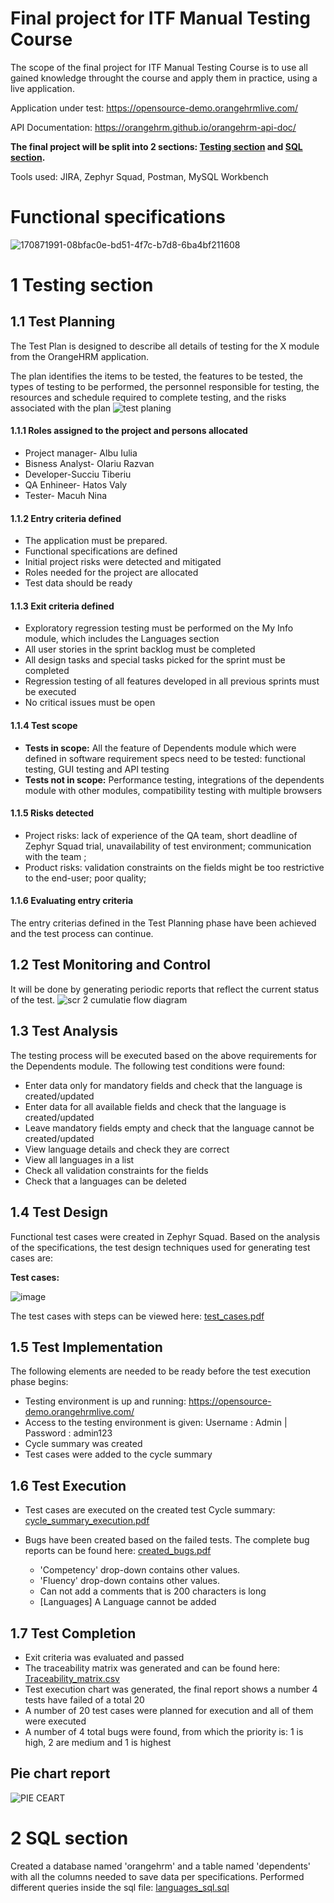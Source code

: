 
# Final project for ITF Manual Testing Course

The scope of the final project for ITF Manual Testing Course is to use all gained knowledge throught the course and apply them in practice, using a live application. 

Application under test: https://opensource-demo.orangehrmlive.com/

API Documentation: https://orangehrm.github.io/orangehrm-api-doc/



**The final project will be split into 2 sections: [Testing section](https://github.com/NinaMacuh/Manual-testing-portofolio/blob/main/Final%20Project/README.md#1-testing-section) and [SQL section](https://github.com/NinaMacuh/Manual-testing-portofolio/blob/main/Final%20Project/README.md#1-testing-section).**

Tools used: JIRA, Zephyr Squad, Postman, MySQL Workbench

# Functional specifications

![170871991-08bfac0e-bd51-4f7c-b7d8-6ba4bf211608](https://user-images.githubusercontent.com/106865774/171995528-87dc4a14-aaa8-4fdc-b737-f67bfa469890.png)


# 1 Testing section

## 1.1 Test Planning

The Test Plan is designed to describe all details of testing for the X module from the OrangeHRM application. 

The plan identifies the items to be tested, the features to be tested, the types of testing to be performed, the personnel responsible for testing, the resources and schedule required to complete testing, and the risks associated with the plan
![test planing](https://user-images.githubusercontent.com/106865774/171995656-f0def037-0b6a-4c01-be70-798e8a688741.png)
#### 1.1.1 Roles assigned to the project and persons allocated
 
   * Project manager- Albu Iulia
   * Bisness Analyst- Olariu Razvan
   * Developer-Succiu Tiberiu
   * QA Enhineer- Hatos Valy
   * Tester- Macuh Nina



#### 1.1.2 Entry criteria defined

 * The application must be prepared.
 * Functional specifications are defined
 * Initial project risks were detected and mitigated
 * Roles needed for the project are allocated
 * Test data should be ready

#### 1.1.3 Exit criteria defined
  
 * Exploratory regression testing must be performed on the My Info module, which includes the Languages section
 * All user stories in the sprint backlog must be completed
 * All design tasks and special tasks picked for the sprint must be completed
 * Regression testing of all features developed in all previous sprints must be executed
 * No critical issues must be open

#### 1.1.4 Test scope

* __Tests in scope:__  All the feature of Dependents module which were defined in software requirement specs need to be tested: functional testing, GUI testing and API testing
* __Tests not in scope:__ Performance testing, integrations of the dependents module with other modules, compatibility testing with multiple browsers

#### 1.1.5 Risks detected

* Project risks:  lack of experience of the QA team, short deadline of Zephyr Squad trial, unavailability of test environment; communication with the team ;
* Product risks: validation constraints on the fields might be too restrictive to the end-user; poor quality;

#### 1.1.6 Evaluating entry criteria

The entry criterias defined in the Test Planning phase have been achieved and the test process can continue. 

## 1.2 Test Monitoring and Control

It will be done by generating periodic reports that reflect the current status of the test.
![scr 2 cumulatie flow diagram](https://user-images.githubusercontent.com/106865774/171996039-47f4c836-fee2-4b5a-a3a2-c3adbd7c3187.png)

## 1.3 Test Analysis

The testing process will be executed based on the above requirements for the Dependents module. The following test conditions were found:

  * Enter data only for mandatory fields and check that the language is created/updated
  * Enter data for all available fields and check that the language is created/updated
  * Leave mandatory fields empty and check that the language cannot be created/updated
  * View language details and check they are correct
  * View all languages in a list
  * Check all validation constraints for the fields
  * Check that a languages can be deleted


## 1.4 Test Design

Functional test cases were created in Zephyr Squad. Based on the analysis of the specifications, the test design techniques used for generating test cases 
are:

**Test cases:**

![image](https://user-images.githubusercontent.com/106865774/171997028-ff444a8a-9dbe-4d27-a897-a9cf67c7f26d.png)


The test cases with steps can be viewed here: [test_cases.pdf](https://github.com/NinaMacuh/Manual-testing-portofolio/blob/main/Final%20Project/test_cases.pdf)

## 1.5 Test Implementation

The following elements are needed to be ready before the test execution phase begins:

  * Testing environment is up and running: https://opensource-demo.orangehrmlive.com/
  * Access to the testing environment is given: Username : Admin | Password : admin123
  * Cycle summary was created
  * Test cases were added to the cycle summary


## 1.6 Test Execution

* Test cases are executed on the created test Cycle summary: [cycle_summary_execution.pdf](https://github.com/NinaMacuh/Manual-testing-portofolio/blob/main/Final%20Project/cycle_summary_execution.pdf)
* Bugs have been created based on the failed tests. The complete bug reports can be found here: [created_bugs.pdf]()
    
  * 'Competency' drop-down contains other values.
  * 'Fluency' drop-down contains other values.
  *  Can not add a comments that is 200 characters is long
  *  [Languages] A Language cannot be added
 


## 1.7 Test Completion

* Exit criteria was evaluated and passed
* The traceability matrix was generated and can be found here: [Traceability_matrix.csv](https://github.com/NinaMacuh/Manual-testing-portofolio/blob/main/Final%20Project/Traceability%20_matrix..xlsx)
* Test execution chart was generated, the final report shows a number 4 tests have failed of a total 20
* A number of 20 test cases were planned for execution and all of them were executed
* A number of 4 total bugs were found, from which the priority is: 1 is high, 2 are medium and 1 is highest

 ## Pie chart report 

  ![PIE CEART ](https://user-images.githubusercontent.com/106865774/171998275-9b52e4e6-5b6d-4cbc-beda-054b73d7b48c.png)


# 2 SQL section
Created a database named 'orangehrm' and a table named 'dependents' with all the columns needed to save data per specifications. Performed different queries inside the sql file: [languages_sql.sql](https://github.com/NinaMacuh/Manual-testing-portofolio/blob/main/Final%20Project/languages_sql.sql)
